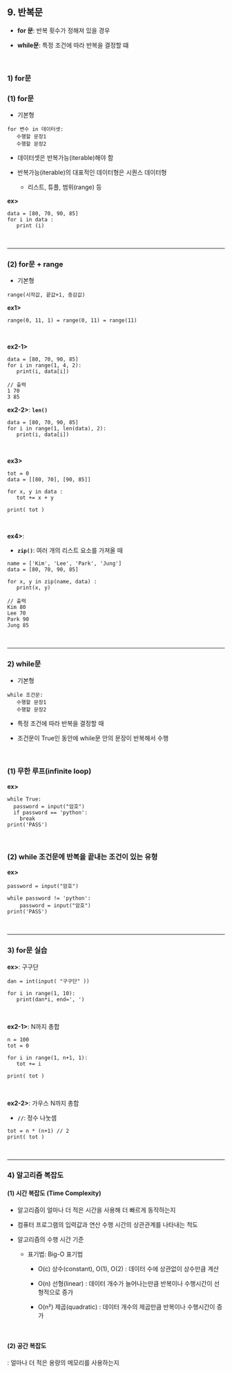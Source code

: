 ## 9. 반복문  
* __for 문__: 반복 횟수가 정해져 있을 경우   

* __while문__: 특정 조건에 따라 반복을 결정할 떄   

<br>

### 1) for문
### (1) for문
* 기본형   
```
for 변수 in 데이터셋:
   수행할 문장1
   수행할 문장2
```

* 데이터셋은 반복가능(iterable)해야 함

* 반복가능(iterable)의 대표적인 데이터형은 시퀀스 데이터형

   * 리스트, 튜플, 범위(range) 등

__ex>__   
```
data = [80, 70, 90, 85]
for i in data :
   print (i)
```

<br>
<hr>

### (2) for문 + range
* 기본형
```
range(시작값, 끝값+1, 증감값)
```

__ex1>__   
```
range(0, 11, 1) = range(0, 11) = range(11)
```

<br>

__ex2-1>__
```
data = [80, 70, 90, 85]
for i in range(1, 4, 2):
   print(i, data[i])
   
// 출력
1 70
3 85
```

__ex2-2>__: __```len()```__   
```
data = [80, 70, 90, 85]
for i in range(1, len(data), 2):
   print(i, data[i])
```

<br>

__ex3>__   
```
tot = 0
data = [[80, 70], [90, 85]]

for x, y in data :
   tot += x + y

print( tot )
```

<br>

__ex4>__:    
* __```zip()```__: 여러 개의 리스트 요소를 가져올 때   
```
name = ['Kim', 'Lee', 'Park', 'Jung']
data = [80, 70, 90, 85]

for x, y in zip(name, data) :
   print(x, y)
   
// 출력
Kim 80
Lee 70
Park 90
Jung 85
```

<br>
<hr>

### 2) while문
* 기본형
```
while 조건문:
   수행할 문장1
   수행할 문장2
```

* 특정 조건에 따라 반복을 결정할 때

* 조건문이 True인 동안에 while문 안의 문장이 반복해서 수행

<br>

### (1) 무한 루프(infinite loop)
__ex>__
```
while True:
  password = input("암호")
  if password == 'python':
    break
print('PASS')
```

<br>

### (2) while 조건문에 반복을 끝내는 조건이 있는 유형
__ex>__
```
password = input("암호")

while password != 'python':
    password = input("암호")
print('PASS')
```

<br>
<hr>

### 3) for문 실습
__ex>__: 구구단
```
dan = int(input( "구구단" ))

for i in range(1, 10):
   print(dan*i, end=', ')
```

<br>

__ex2-1>__: N까지 총합
```
n = 100
tot = 0

for i in range(1, n+1, 1):
   tot += i

print( tot )
```

<br>

__ex2-2>__: 가우스 N까지 총합
* __```//```__: 정수 나눗셈
```
tot = n * (n+1) // 2
print( tot )
```

<br>
<hr>

### 4) 알고리즘 복잡도
#### (1) 시간 복잡도 (Time Complexity)
* 알고리즘이 얼마나 더 적은 시간을 사용해 더 빠르게 동작하는지

* 컴퓨터 프로그램의 입력값과 연산 수행 시간의 상관관계를 나타내는 척도

* 알고리즘의 수행 시간 기준

   * 표기법: Big-O 표기법
   
      * O(c) 상수(constant), O(1), O(2) : 데이터 수에 상관없이 상수만큼 계산
      
      * O(n) 선형(linear) : 데이터 개수가 늘어나는만큼 반복이나 수행시간이 선형적으로 증가
      
      * O(n²) 제곱(quadratic) : 데이터 개수의 제곱만큼 반복이나 수행시간이 증가

<br>

#### (2) 공간 복잡도
: 얼마나 더 적은 용량의 메모리를 사용하는지
